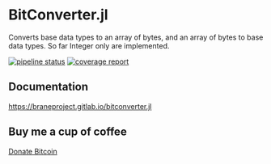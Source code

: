 # BitConverter.jl

Converts base data types to an array of bytes, and an array of bytes to base
data types.
So far Integer only are implemented.

[![pipeline status](https://gitlab.com/braneproject/bitconverter.jl/badges/master/pipeline.svg)](https://gitlab.com/braneproject/bitconverter.jl/commits/master)  [![coverage report](https://gitlab.com/braneproject/bitconverter.jl/badges/master/coverage.svg)](https://gitlab.com/braneproject/bitconverter.jl/commits/master)

## Documentation

https://braneproject.gitlab.io/bitconverter.jl

## Buy me a cup of coffee

[Donate Bitcoin](bitcoin:34nvxratCQcQgtbwxMJfkmmxwrxtShTn67)
